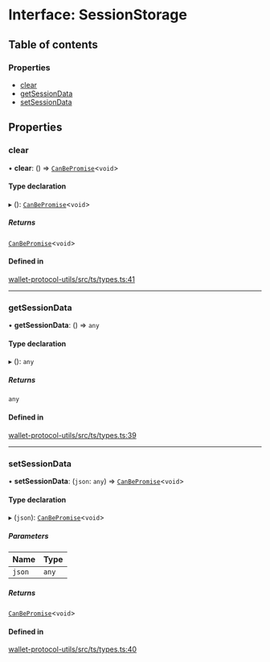 # Interface: SessionStorage

## Table of contents

### Properties

- [clear](SessionStorage.md#clear)
- [getSessionData](SessionStorage.md#getsessiondata)
- [setSessionData](SessionStorage.md#setsessiondata)

## Properties

### clear

• **clear**: () => [`CanBePromise`](../API.md#canbepromise)<`void`\>

#### Type declaration

▸ (): [`CanBePromise`](../API.md#canbepromise)<`void`\>

##### Returns

[`CanBePromise`](../API.md#canbepromise)<`void`\>

#### Defined in

[wallet-protocol-utils/src/ts/types.ts:41](https://gitlab.com/i3-market/code/wp3/t3.2/i3m-wallet-monorepo/-/blob/645d0838/packages/wallet-protocol-utils/src/ts/types.ts#L41)

___

### getSessionData

• **getSessionData**: () => `any`

#### Type declaration

▸ (): `any`

##### Returns

`any`

#### Defined in

[wallet-protocol-utils/src/ts/types.ts:39](https://gitlab.com/i3-market/code/wp3/t3.2/i3m-wallet-monorepo/-/blob/645d0838/packages/wallet-protocol-utils/src/ts/types.ts#L39)

___

### setSessionData

• **setSessionData**: (`json`: `any`) => [`CanBePromise`](../API.md#canbepromise)<`void`\>

#### Type declaration

▸ (`json`): [`CanBePromise`](../API.md#canbepromise)<`void`\>

##### Parameters

| Name | Type |
| :------ | :------ |
| `json` | `any` |

##### Returns

[`CanBePromise`](../API.md#canbepromise)<`void`\>

#### Defined in

[wallet-protocol-utils/src/ts/types.ts:40](https://gitlab.com/i3-market/code/wp3/t3.2/i3m-wallet-monorepo/-/blob/645d0838/packages/wallet-protocol-utils/src/ts/types.ts#L40)
